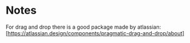 # Notes

For drag and drop there is a good package made by atlassian: [https://atlassian.design/components/pragmatic-drag-and-drop/about]